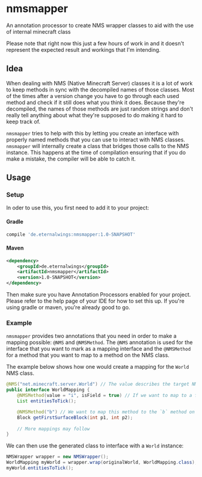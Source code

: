 # nmsmapper
An annotation processor to create NMS wrapper classes to aid with the use of internal minecraft class

Please note that right now this just a few hours of work in and it doesn't represent the expected result and workings that I'm intending.

## Idea

When dealing with NMS (Native Minecraft Server) classes it is a lot of work to keep methods in sync with the decompiled names of those classes.
Most of the times after a version change you have to go through each used method and check if it still does what you think it does. Because they're decompiled, the names of those methods are just random strings and don't really tell anything about what they're supposed to do making it hard to keep track of.

`nmsmapper` tries to help with this by letting you create an interface with properly named methods that you can use to interact with NMS classes. `nmsmapper` will internally create a class that bridges those calls to the NMS instance. This happens at the time of compilation ensuring that if you do make a mistake, the compiler will be able to catch it.

## Usage

### Setup
In oder to use this, you first need to add it to your project:

#### Gradle

```Groovy
compile 'de.eternalwings:nmsmapper:1.0-SNAPSHOT'
```

#### Maven

```XML
<dependency>
	<groupId>de.eternalwings</groupId>
	<artifactId>nmsmapper</artifactId>
	<version>1.0-SNAPSHOT</version>
</dependency>
```
 
Then make sure you have Annotation Processors enabled for your project. Please refer to the help page of your IDE for how to set this up. If you're using gradle or maven, you're already good to go.

### Example

`nmsmapper` provides two annotations that you need in order to make a mapping possible: `@NMS` and `@NMSMethod`.
The `@NMS` annotation is used for the interface that you want to mark as a mapping interface and the `@NMSMethod` for a method that you want to map to a method on the NMS class. 

The example below shows how one would create a mapping for the `World` NMS class.
```Java
@NMS("net.minecraft.server.World") // The value describes the target NMS class name
public interface WorldMapping {
	@NMSMethod(value = "i", isField = true) // If we want to map to a field, we can do that too
	List entitiesToTick();

	@NMSMethod("b") // We want to map this method to the `b` method on World
	Block getFirstSurfaceBlock(int p1, int p2);
	
	// More mappings may follow
}
```

We can then use the generated class to interface with a `World` instance:
```Java
NMSWrapper wrapper = new NMSWrapper();
WorldMapping myWorld = wrapper.wrap(originalWorld, WorldMapping.class);
myWorld.entitiesToTick();
```